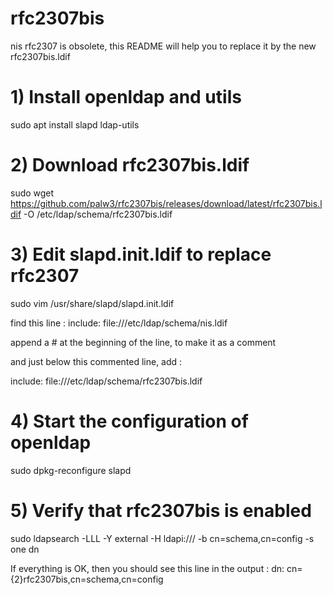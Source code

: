 # rfc2307bis

nis rfc2307 is obsolete, this README will help you to replace it by the new rfc2307bis.ldif

# 1) Install openldap and utils

sudo apt install slapd ldap-utils

# 2) Download rfc2307bis.ldif

sudo wget https://github.com/palw3/rfc2307bis/releases/download/latest/rfc2307bis.ldif -O /etc/ldap/schema/rfc2307bis.ldif

# 3) Edit slapd.init.ldif to replace rfc2307

sudo vim /usr/share/slapd/slapd.init.ldif

find this line : include: file:///etc/ldap/schema/nis.ldif

append a # at the beginning of the line, to make it as a comment


and just below this commented line, add :

include: file:///etc/ldap/schema/rfc2307bis.ldif

# 4) Start the configuration of openldap

sudo dpkg-reconfigure slapd

# 5) Verify that rfc2307bis is enabled

sudo ldapsearch -LLL -Y external -H ldapi:/// -b cn=schema,cn=config -s one dn

If everything is OK, then you should see this line in the output : dn: cn={2}rfc2307bis,cn=schema,cn=config

